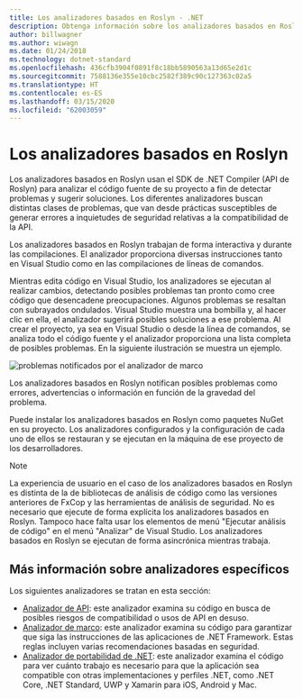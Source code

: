 ```yaml
---
title: Los analizadores basados en Roslyn - .NET
description: Obtenga información sobre los analizadores basados en Roslyn que detectan problemas y sugieren soluciones para esos problemas.
author: billwagner
ms.author: wiwagn
ms.date: 01/24/2018
ms.technology: dotnet-standard
ms.openlocfilehash: 436cfb3904f0891f8c18bb5890563a13d65e2d1c
ms.sourcegitcommit: 7588136e355e10cbc2582f389c90c127363c02a5
ms.translationtype: HT
ms.contentlocale: es-ES
ms.lasthandoff: 03/15/2020
ms.locfileid: "62003059"
---
```

# <a name="the-roslyn-based-analyzers"></a>Los analizadores basados en Roslyn

Los analizadores basados en Roslyn usan el SDK de .NET Compiler (API de Roslyn) para analizar el código fuente de su proyecto a fin de detectar problemas y sugerir soluciones. Los diferentes analizadores buscan distintas clases de problemas, que van desde prácticas susceptibles de generar errores a inquietudes de seguridad relativas a la compatibilidad de la API.

Los analizadores basados en Roslyn trabajan de forma interactiva y durante las compilaciones. El analizador proporciona diversas instrucciones tanto en Visual Studio como en las compilaciones de líneas de comandos.

Mientras edita código en Visual Studio, los analizadores se ejecutan al realizar cambios, detectando posibles problemas tan pronto como cree código que desencadene preocupaciones. Algunos problemas se resaltan con subrayados ondulados. Visual Studio muestra una bombilla y, al hacer clic en ella, el analizador sugerirá posibles soluciones a ese problema. Al crear el proyecto, ya sea en Visual Studio o desde la línea de comandos, se analiza todo el código fuente y el analizador proporciona una lista completa de posibles problemas. En la siguiente ilustración se muestra un ejemplo.

![problemas notificados por el analizador de marco](./media/framework-analyzers-2.png)

Los analizadores basados en Roslyn notifican posibles problemas como errores, advertencias o información en función de la gravedad del problema.

Puede instalar los analizadores basados en Roslyn como paquetes NuGet en su proyecto. Los analizadores configurados y la configuración de cada uno de ellos se restauran y se ejecutan en la máquina de ese proyecto de los desarrolladores.

> [!NOTE]
> La experiencia de usuario en el caso de los analizadores basados en Roslyn es distinta de la de bibliotecas de análisis de código como las versiones anteriores de FxCop y las herramientas de análisis de seguridad.  No es necesario que ejecute de forma explícita los analizadores basados en Roslyn. Tampoco hace falta usar los elementos de menú "Ejecutar análisis de código" en el menú "Analizar" de Visual Studio. Los analizadores basados en Roslyn se ejecutan de forma asincrónica mientras trabaja.

## <a name="more-information-on-specific-analyzers"></a>Más información sobre analizadores específicos

Los siguientes analizadores se tratan en esta sección:

* [Analizador de API](api-analyzer.md): este analizador examina su código en busca de posibles riesgos de compatibilidad o usos de API en desuso.
* [Analizador de marco](framework-analyzer.md): este analizador examina su código para garantizar que siga las instrucciones de las aplicaciones de .NET Framework. Estas reglas incluyen varias recomendaciones basadas en seguridad.
* [Analizador de portabilidad de .NET](portability-analyzer.md): este analizador examina el código para ver cuánto trabajo es necesario para que la aplicación sea compatible con otras implementaciones y perfiles .NET, como .NET Core, .NET Standard, UWP y Xamarin para iOS, Android y Mac.
